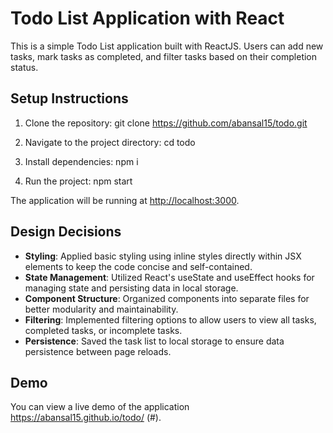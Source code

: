 # Todo List Application with React

This is a simple Todo List application built with ReactJS. Users can add new tasks, mark tasks as completed, and filter tasks based on their completion status.

## Setup Instructions

1. Clone the repository:
git clone  https://github.com/abansal15/todo.git

2. Navigate to the project directory: cd todo
 
3. Install dependencies: npm i

4. Run the project: npm start

The application will be running at [http://localhost:3000](http://localhost:3000).

## Design Decisions

- **Styling**: Applied basic styling using inline styles directly within JSX elements to keep the code concise and self-contained.
- **State Management**: Utilized React's useState and useEffect hooks for managing state and persisting data in local storage.
- **Component Structure**: Organized components into separate files for better modularity and maintainability.
- **Filtering**: Implemented filtering options to allow users to view all tasks, completed tasks, or incomplete tasks.
- **Persistence**: Saved the task list to local storage to ensure data persistence between page reloads.



## Demo

You can view a live demo of the application https://abansal15.github.io/todo/ (#).
